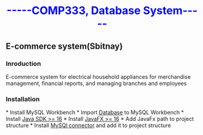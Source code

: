 <center><h1 style="color: blue;">-----COMP333, Database System-----</h1> </center>

<h2> E-commerce system(Sbitnay) </h2>
<h3>Inroduction</h3>
<p>E-commerce system for electrical household appliances for merchandise management, financial reports, and managing branches and employees</p>

<h3>Installation</h3>
* Install MySQL Workbench
* Import <a href="https://developer.android.com/](https://github.com/AmeerEleyan/Database-Project-Sbitany/tree/master/DataBase/SbitanySQL)">Database</a> to MySQL Workbench
* Install <a href="https://download.oracle.com/java/19/latest/jdk-19_windows-x64_bin.exe">Java SDK >= 16</a>
* Install <a href="https://gluonhq.com/products/javafx/">JavaFX >= 16</a>
* Add JavaFx path to project structure
* Install <a href="https://github.com/AmeerEleyan/Database-Project-Sbitany/tree/master/mysql-connector-java-8.0.28">MySQl connector</a> and add it to project structure

